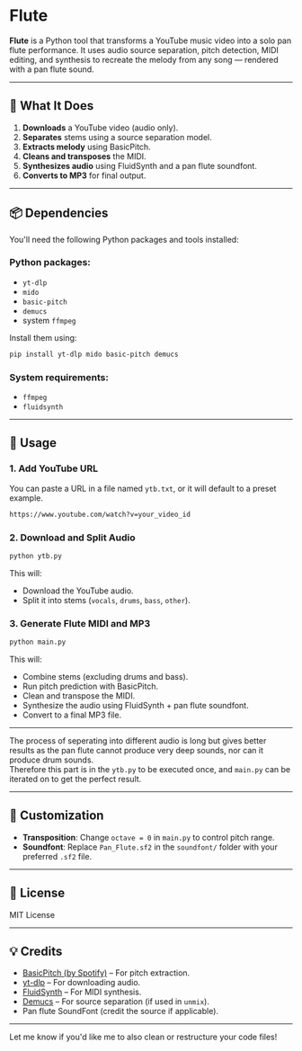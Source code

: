 # Flute

**Flute** is a Python tool that transforms a YouTube music video into a solo pan flute performance. It uses audio source separation, pitch detection, MIDI editing, and synthesis to recreate the melody from any song — rendered with a pan flute sound.

---

## 🧠 What It Does

1. **Downloads** a YouTube video (audio only).
2. **Separates** stems using a source separation model.
3. **Extracts melody** using BasicPitch.
4. **Cleans and transposes** the MIDI.
5. **Synthesizes audio** using FluidSynth and a pan flute soundfont.
6. **Converts to MP3** for final output.

---

## 📦 Dependencies

You'll need the following Python packages and tools installed:

### Python packages:

* `yt-dlp`
* `mido`
* `basic-pitch`
* `demucs`
* system `ffmpeg`

Install them using:

```bash
pip install yt-dlp mido basic-pitch demucs
```

### System requirements:

* `ffmpeg`
* `fluidsynth`

---

## 🚀 Usage

### 1. Add YouTube URL

You can paste a URL in a file named `ytb.txt`, or it will default to a preset example.

```txt
https://www.youtube.com/watch?v=your_video_id
```

### 2. Download and Split Audio

```bash
python ytb.py
```

This will:

* Download the YouTube audio.
* Split it into stems (`vocals`, `drums`, `bass`, `other`).

### 3. Generate Flute MIDI and MP3

```bash
python main.py
```

This will:

* Combine stems (excluding drums and bass).
* Run pitch prediction with BasicPitch.
* Clean and transpose the MIDI.
* Synthesize the audio using FluidSynth + pan flute soundfont.
* Convert to a final MP3 file.

---

The process of seperating into different audio is long but gives better results as the pan flute cannot produce very deep sounds, nor can it produce drum sounds.
<br> Therefore this part is in the `ytb.py` to be executed once, and `main.py` can be iterated on to get the perfect result.

---

## 🔧 Customization

* **Transposition**: Change `octave = 0` in `main.py` to control pitch range.
* **Soundfont**: Replace `Pan_Flute.sf2` in the `soundfont/` folder with your preferred `.sf2` file.

---

## 📜 License

MIT License

---

## 💡 Credits

* [BasicPitch (by Spotify)](https://github.com/spotify/basic-pitch) – For pitch extraction.
* [yt-dlp](https://github.com/yt-dlp/yt-dlp) – For downloading audio.
* [FluidSynth](https://www.fluidsynth.org/) – For MIDI synthesis.
* [Demucs](https://github.com/facebookresearch/demucs) – For source separation (if used in `unmix`).
* Pan flute SoundFont (credit the source if applicable).

---

Let me know if you'd like me to also clean or restructure your code files!
